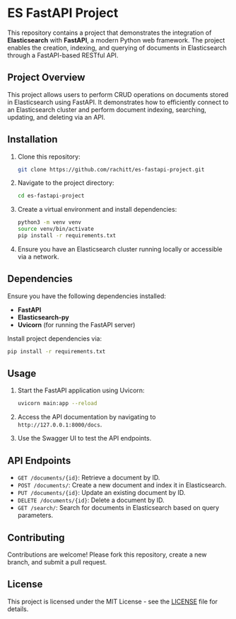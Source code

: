 
# ES FastAPI Project

This repository contains a project that demonstrates the integration of **Elasticsearch** with **FastAPI**, a modern Python web framework. The project enables the creation, indexing, and querying of documents in Elasticsearch through a FastAPI-based RESTful API.


## Project Overview

This project allows users to perform CRUD operations on documents stored in Elasticsearch using FastAPI. It demonstrates how to efficiently connect to an Elasticsearch cluster and perform document indexing, searching, updating, and deleting via an API.

## Installation

1. Clone this repository:
   ```bash
   git clone https://github.com/rachitt/es-fastapi-project.git
   ```
2. Navigate to the project directory:
   ```bash
   cd es-fastapi-project
   ```

3. Create a virtual environment and install dependencies:
   ```bash
   python3 -m venv venv
   source venv/bin/activate
   pip install -r requirements.txt
   ```

4. Ensure you have an Elasticsearch cluster running locally or accessible via a network.

## Dependencies

Ensure you have the following dependencies installed:
- **FastAPI**
- **Elasticsearch-py**
- **Uvicorn** (for running the FastAPI server)

Install project dependencies via:
```bash
pip install -r requirements.txt
```

## Usage

1. Start the FastAPI application using Uvicorn:
   ```bash
   uvicorn main:app --reload
   ```
2. Access the API documentation by navigating to `http://127.0.0.1:8000/docs`.

3. Use the Swagger UI to test the API endpoints.

## API Endpoints

- `GET /documents/{id}`: Retrieve a document by ID.
- `POST /documents/`: Create a new document and index it in Elasticsearch.
- `PUT /documents/{id}`: Update an existing document by ID.
- `DELETE /documents/{id}`: Delete a document by ID.
- `GET /search/`: Search for documents in Elasticsearch based on query parameters.

## Contributing

Contributions are welcome! Please fork this repository, create a new branch, and submit a pull request.

## License

This project is licensed under the MIT License - see the [LICENSE](LICENSE) file for details.
